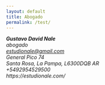 ```yaml
---  
layout: default
title: Abogado
permalink: /test/
---  
```

<address><div class="vcard">
<!--img style="float: right; margin-left: 5px" src="https://estudionale.com/images/logo.svg" alt="Gustavo Nale" class="photo"/-->
    <strong>
    <span class="fn n">
    <span class="given-name">Gustavo</span>
    <span class="additional-name">David</span>
    <span class="family-name">Nale</span>
    </span></strong>
    <em><div class="org">abogado</div></em><a class="email" href="mailto:estudionale@gmail.com">estudionale@gmail.com</a><div class="adr">
    <div class="street-address">General Pico 74</div>
    <span class="locality">Santa Rosa</span>, 
    <span class="region">La Pampa</span>,
    <span class="postal-code">L6300DQB</span>
    <span class="country-name">AR</span>
    </div><div class="tel">+5492954529500</div><div class="url">https://estudionale.com/</div>
